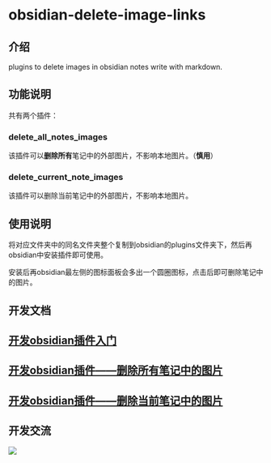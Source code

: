 # obsidian-delete-image-links
## 介绍
plugins to delete images in obsidian notes write with markdown.

## 功能说明
共有两个插件：
### delete_all_notes_images
该插件可以**删除所有**笔记中的外部图片，不影响本地图片。（**慎用**）

### delete_current_note_images
该插件可以删除当前笔记中的外部图片，不影响本地图片。

## 使用说明
将对应文件夹中的同名文件夹整个复制到obsidian的plugins文件夹下，然后再obsidian中安装插件即可使用。

安装后再obsidian最左侧的图标面板会多出一个圆圈图标，点击后即可删除笔记中的图片。

## 开发文档
## [开发obsidian插件入门](https://www.weiyoun.com/2023/10/17/kai-fa-obsidian-cha-jian-ru-men/)
## [开发obsidian插件——删除所有笔记中的图片](https://www.weiyoun.com/2023/10/17/kai-fa-obsidian-cha-jian-shan-chu-suo-you-bi-ji-zhong-de-tu/)
## [开发obsidian插件——删除当前笔记中的图片](https://www.weiyoun.com/2023/10/17/kai-fa-obsidian-cha-jian-shan-chu-dang-qian-bi-ji-zhong-de/)

## 开发交流
![](https://easyimage.weiyoun.com/i/2023/09/08/tyvz4w-3.png)